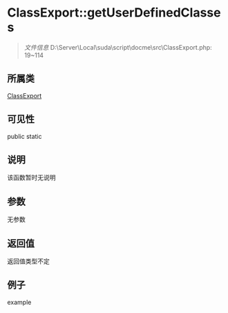 # ClassExport::getUserDefinedClasses



> *文件信息* D:\Server\Local\suda\script\docme\src\ClassExport.php: 19~114

## 所属类 

[ClassExport](../ClassExport.md)

## 可见性

 public static

## 说明

该函数暂时无说明


## 参数


无参数


## 返回值

返回值类型不定


## 例子

example
